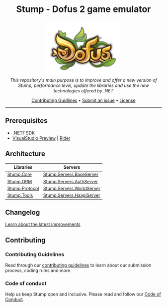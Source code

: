<h1 align="center">Stump - Dofus 2 game emulator</h1>

<p align="center">
    <img src="Stump.png" alt="stump-logo" height="180px">
    </br>
    <i>This repository's main purpose is to improve and offer a new version of Stump, performance level, update the libraries and use the new technologies offered by .NET</i>
</p>

<p align="center">
    <a href="CONTRIBUTING.md">Contributing Guidlines</a>
    •
    <a href="https://github.com/Aerafal13/Stump/issues">Submit an issue</a>
    •
    <a href="LICENSE">License</a>
</p>

<hr>

## Prerequisites
- [.NET7 SDK][dotnet]
- [VisualStudio Preview][visualstudio] | [Rider][rider]

## Architecture
| Libraries | Servers |
| --- | --- |
| [Stump.Core][core] | [Stump.Servers.BaseServer][base] |
| [Stump.ORM][orm] | [Stump.Servers.AuthServer][auth] |
| [Stump.Protocol][protocol] | [Stump.Servers.WorldServer][world] |
| [Stump.Tools][tools] | [Stump.Servers.HaapiServer][world] |

## Changelog
[Learn about the latest improvements][changelog]

## Contributing

### Contributing Guidelines
Read through our [contributing guidelines][contributing] to learn about our submission process, coding rules and more.

### Code of conduct
Help us keep Stump open and inclusive. Please read and follow our [Code of Conduct][codeofconduct].

[dotnet]: https://dotnet.microsoft.com/en-us/download/dotnet/7.0
[visualstudio]: https://visualstudio.microsoft.com/fr/vs/preview/
[rider]: https://www.jetbrains.com/fr-fr/rider/
[changelog]: CHANGELOG.md
[contributing]: CONTRIBUTING.md
[codeofconduct]: CODE_OF_CONDUCT.md
[core]: libs/Stump.Core
[orm]: libs/Stump.ORM
[protocol]: libs/Stump.Protocol
[tools]: libs/Stump.Tools
[base]: src/Stump.Servers.BaseServer
[auth]: src/Stump.Servers.AuthServer
[world]: src/Stump.Servers.WorldServer